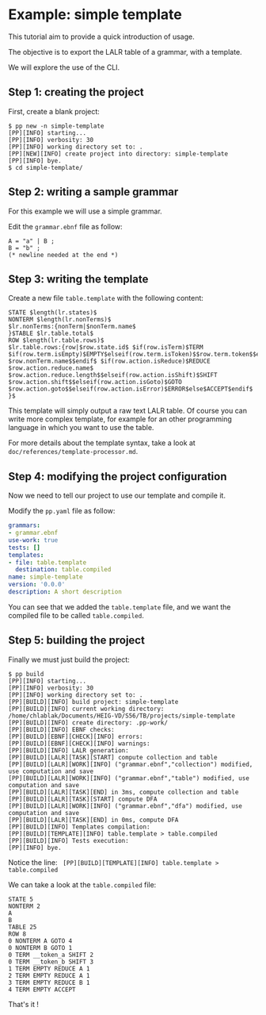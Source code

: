 # Example: simple template
This tutorial aim to provide a quick introduction of usage.

The objective is to export the LALR table of a grammar, with a template.

We will explore the use of the CLI.

## Step 1: creating the project
First, create a blank project:

  ```console
  $ pp new -n simple-template
  [PP][INFO] starting...
  [PP][INFO] verbosity: 30
  [PP][INFO] working directory set to: .
  [PP][NEW][INFO] create project into directory: simple-template
  [PP][INFO] bye.
  $ cd simple-template/
  ```

## Step 2: writing a sample grammar
For this example we will use a simple grammar.

Edit the `grammar.ebnf` file as follow:

  ```ebnf
  A = "a" | B ;
  B = "b" ;
  (* newline needed at the end *)
  ```

## Step 3: writing the template
Create a new file `table.template` with the following content:

  ```template
  STATE $length(lr.states)$
  NONTERM $length(lr.nonTerms)$
  $lr.nonTerms:{nonTerm|$nonTerm.name$
  }$TABLE $lr.table.total$
  ROW $length(lr.table.rows)$
  $lr.table.rows:{row|$row.state.id$ $if(row.isTerm)$TERM $if(row.term.isEmpty)$EMPTY$elseif(row.term.isToken)$$row.term.token$$else$$row.term.symbol$$endif$$else$NONTERM $row.nonTerm.name$$endif$ $if(row.action.isReduce)$REDUCE $row.action.reduce.name$ $row.action.reduce.length$$elseif(row.action.isShift)$SHIFT $row.action.shift$$elseif(row.action.isGoto)$GOTO $row.action.goto$$elseif(row.action.isError)$ERROR$else$ACCEPT$endif$
  }$
  ```

This template will simply output a raw text LALR table. Of course you can write more complex template, for example for an other programming language in which you want to use the table.

For more details about the template syntax, take a look at `doc/references/template-processor.md`.

## Step 4: modifying the project configuration
Now we need to tell our project to use our template and compile it.

Modify the `pp.yaml` file as follow:

  ```yaml
  grammars:
  - grammar.ebnf
  use-work: true
  tests: []
  templates:
  - file: table.template
    destination: table.compiled
  name: simple-template
  version: '0.0.0'
  description: A short description
  ```

You can see that we added the `table.template` file, and we want the compiled file to be called `table.compiled`.

## Step 5: building the project
Finally we must just build the project:

  ```console
  $ pp build
  [PP][INFO] starting...
  [PP][INFO] verbosity: 30
  [PP][INFO] working directory set to: .
  [PP][BUILD][INFO] build project: simple-template
  [PP][BUILD][INFO] current working directory: /home/chlablak/Documents/HEIG-VD/S56/TB/projects/simple-template
  [PP][BUILD][INFO] create directory: .pp-work/
  [PP][BUILD][INFO] EBNF checks:
  [PP][BUILD][EBNF][CHECK][INFO] errors:
  [PP][BUILD][EBNF][CHECK][INFO] warnings:
  [PP][BUILD][INFO] LALR generation:
  [PP][BUILD][LALR][TASK][START] compute collection and table
  [PP][BUILD][LALR][WORK][INFO] ("grammar.ebnf","collection") modified, use computation and save
  [PP][BUILD][LALR][WORK][INFO] ("grammar.ebnf","table") modified, use computation and save
  [PP][BUILD][LALR][TASK][END] in 3ms, compute collection and table
  [PP][BUILD][LALR][TASK][START] compute DFA
  [PP][BUILD][LALR][WORK][INFO] ("grammar.ebnf","dfa") modified, use computation and save
  [PP][BUILD][LALR][TASK][END] in 0ms, compute DFA
  [PP][BUILD][INFO] Templates compilation:
  [PP][BUILD][TEMPLATE][INFO] table.template > table.compiled
  [PP][BUILD][INFO] Tests execution:
  [PP][INFO] bye.
  ```

Notice the line: `
[PP][BUILD][TEMPLATE][INFO] table.template > table.compiled`

We can take a look at the `table.compiled` file:

  ```text
  STATE 5
  NONTERM 2
  A
  B
  TABLE 25
  ROW 8
  0 NONTERM A GOTO 4
  0 NONTERM B GOTO 1
  0 TERM __token_a SHIFT 2
  0 TERM __token_b SHIFT 3
  1 TERM EMPTY REDUCE A 1
  2 TERM EMPTY REDUCE A 1
  3 TERM EMPTY REDUCE B 1
  4 TERM EMPTY ACCEPT
  ```

That's it !
